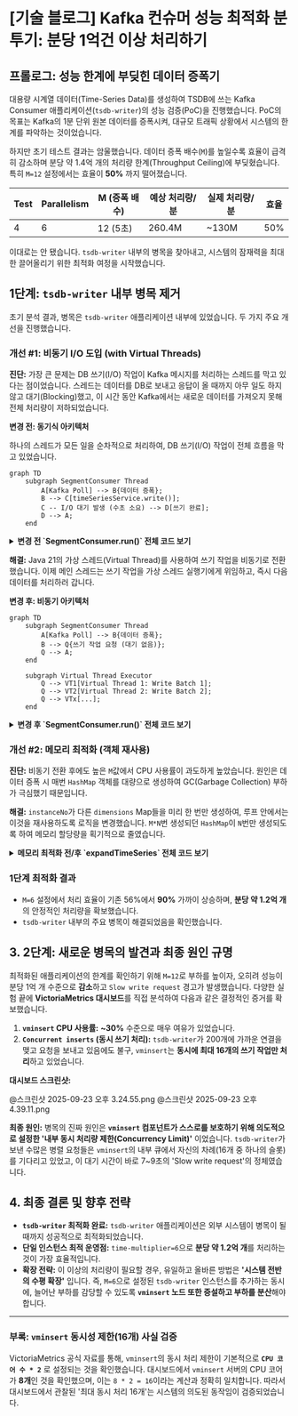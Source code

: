 # [기술 블로그] Kafka 컨슈머 성능 최적화 분투기: 분당 1억건 이상 처리하기

## 프롤로그: 성능 한계에 부딪힌 데이터 증폭기

대용량 시계열 데이터(Time-Series Data)를 생성하여 TSDB에 쓰는 Kafka Consumer 애플리케이션(`tsdb-writer`)의 성능 검증(PoC)을 진행했습니다. PoC의 목표는 Kafka의 1분 단위 원본 데이터를 증폭시켜, 대규모 트래픽 상황에서 시스템의 한계를 파악하는 것이었습니다.

하지만 초기 테스트 결과는 암울했습니다. 데이터 증폭 배수(`M`)를 높일수록 효율이 급격히 감소하며 분당 약 1.4억 개의 처리량 한계(Throughput Ceiling)에 부딪혔습니다. 특히 `M=12` 설정에서는 효율이 **50%** 까지 떨어졌습니다.

| Test | Parallelism | M (증폭 배수) | 예상 처리량/분 | 실제 처리량/분 | 효율 |
|------|-------------|---|----------|---------|------------|
| 4 | 6 | 12 (5초) | 260.4M | ~130M | 50% |

이대로는 안 됐습니다. `tsdb-writer` 내부의 병목을 찾아내고, 시스템의 잠재력을 최대한 끌어올리기 위한 최적화 여정을 시작했습니다.

## 1단계: `tsdb-writer` 내부 병목 제거

초기 분석 결과, 병목은 `tsdb-writer` 애플리케이션 내부에 있었습니다. 두 가지 주요 개선을 진행했습니다.

### 개선 #1: 비동기 I/O 도입 (with Virtual Threads)

**진단:** 가장 큰 문제는 DB 쓰기(I/O) 작업이 Kafka 메시지를 처리하는 스레드를 막고 있다는 점이었습니다. 스레드는 데이터를 DB로 보내고 응답이 올 때까지 아무 일도 하지 않고 대기(Blocking)했고, 이 시간 동안 Kafka에서는 새로운 데이터를 가져오지 못해 전체 처리량이 저하되었습니다.

**변경 전: 동기식 아키텍처**

하나의 스레드가 모든 일을 순차적으로 처리하여, DB 쓰기(I/O) 작업이 전체 흐름을 막고 있었습니다.

```mermaid
graph TD
    subgraph SegmentConsumer Thread
        A[Kafka Poll] --> B{데이터 증폭}; 
        B --> C[timeSeriesService.write()];
        C -- I/O 대기 발생 (수초 소요) --> D[쓰기 완료];
        D --> A;
    end
```

<details>
<summary><b>변경 전 `SegmentConsumer.run()` 전체 코드 보기</b></summary>

```java
// SegmentConsumer.java (Before)
@Override
public void run() {
    Long currentOffset = initialOffset;
    try {
        SegmentDto currentSegment = getFirstSegment(initialOffset, parallelIdx);
        consumer.seek(topicPartition, currentSegment.getStartOffset());

        int retryCount = writeRetryCount;
        while (!Thread.currentThread().isInterrupted()) {
            List<ConsumerRecord<String, String>> records = consumer.poll(Duration.ofMillis(500)).records(topicPartition);

            if (records.isEmpty()) continue;

            List<TimeSeries> timeSeries = extractTimeSeries(records, currentSegment);
            try {
                // 이 부분에서 I/O 대기가 발생하여 전체 스레드가 멈춤
                if(!timeSeries.isEmpty()) timeSeriesService.write(storageTier, timeSeries);
            } catch (Exception e) {
                log.error("[TimeSeries Writer] Fail to write {} time series to DB", timeSeries.size(), e);
                consumer.seek(topicPartition, currentSegment.getStartOffset());
                retryCount--;
                if(retryCount >= 0) continue;
            }
            retryCount = writeRetryCount;

            if (records.getLast().offset() >= currentSegment.getEndOffset()) {
                log.info("[TimeSeries Writer] polled records' last offset: {}, current segment: {}", records.getLast().offset(), currentSegment);
                consumer.commitSync(Map.of(topicPartition, new OffsetAndMetadata(currentSegment.getEndOffset())), Duration.ofMillis(2000L));
                currentOffset = currentSegment.getEndOffset();

                currentSegment = getNextSegment(currentSegment);
                while (true) {
                    long logEndOffset = consumer.endOffsets(List.of(topicPartition)).get(topicPartition);
                    if(logEndOffset >= currentSegment.getStartOffset() || Thread.currentThread().isInterrupted()) break;
                    Thread.sleep(1000L);
                }

                consumer.seek(topicPartition, currentSegment.getStartOffset());
            }
        }
    } catch (Exception e) {
        log.error("[TimeSeries Writer] exception is thrown, {}", e.getMessage(), e);
    } finally {
        log.info("[TimeSeries Writer] commit current offset({})", currentOffset);
        consumer.commitSync(Map.of(topicPartition, new OffsetAndMetadata(currentOffset)), Duration.ofMillis(2000L));
        Thread.currentThread().interrupt();
    }
}
```
</details>

**해결:** Java 21의 가상 스레드(Virtual Thread)를 사용하여 쓰기 작업을 비동기로 전환했습니다. 이제 메인 스레드는 쓰기 작업을 가상 스레드 실행기에게 위임하고, 즉시 다음 데이터를 처리하러 갑니다.

**변경 후: 비동기 아키텍처**

```mermaid
graph TD
    subgraph SegmentConsumer Thread
        A[Kafka Poll] --> B{데이터 증폭};
        B --> Q{쓰기 작업 요청 (대기 없음)};
        Q --> A;
    end

    subgraph Virtual Thread Executor
        Q --> VT1[Virtual Thread 1: Write Batch 1];
        Q --> VT2[Virtual Thread 2: Write Batch 2];
        Q --> VTx[...];
    end
```

<details>
<summary><b>변경 후 `SegmentConsumer.run()` 전체 코드 보기</b></summary>

```java
// SegmentConsumer.java (After Async Write)
@Override
public void run() {
    Long currentOffset = initialOffset;
    try {
        SegmentDto currentSegment = getFirstSegment(initialOffset, parallelIdx);
        consumer.seek(topicPartition, currentSegment.getStartOffset());

        while (!Thread.currentThread().isInterrupted()) {
            List<ConsumerRecord<String, String>> records = consumer.poll(Duration.ofMillis(500)).records(topicPartition);

            if (records.isEmpty()) continue;

            List<TimeSeries> timeSeries = extractTimeSeries(records, currentSegment);

            if (!timeSeries.isEmpty()) {
                // 쓰기 작업을 가상 스레드 실행기에 위임하고, 자신은 즉시 다음 작업을 위해 복귀
                writerExecutor.submit(() -> {
                    int retries = writeRetryCount;
                    while (retries >= 0) {
                        try {
                            timeSeriesService.write(storageTier, timeSeries);
                            writtenCounter.addAndGet(timeSeries.size()); // 성공 시 카운트
                            break; // 성공
                        } catch (Exception e) {
                            retries--;
                            log.error("[WriterTask] Failed to write batch of size {}. Retries left: {}.", timeSeries.size(), retries, e);
                            if (retries < 0) {
                                log.error("[WriterTask] Exhausted retries for batch. Data will be lost.");
                            } else {
                                try {
                                    Thread.sleep(1000);
                                } catch (InterruptedException interruptedException) {
                                    Thread.currentThread().interrupt();
                                    break;
                                }
                            }
                        }
                    }
                });
            }

            if (records.getLast().offset() >= currentSegment.getEndOffset()) {
                // ... 후략 ...
            }
        }
    } catch (Exception e) { ... }
}
```
</details>

### 개선 #2: 메모리 최적화 (객체 재사용)

**진단:** 비동기 전환 후에도 높은 `M`값에서 CPU 사용률이 과도하게 높았습니다. 원인은 데이터 증폭 시 매번 `HashMap` 객체를 대량으로 생성하여 GC(Garbage Collection) 부하가 극심했기 때문입니다.

**해결:** `instanceNo`가 다른 `dimensions` Map들을 미리 한 번만 생성하여, 루프 안에서는 이것을 재사용하도록 로직을 변경했습니다. `M*N`번 생성되던 `HashMap`이 `N`번만 생성되도록 하여 메모리 할당량을 획기적으로 줄였습니다.

<details>
<summary><b>메모리 최적화 전/후 `expandTimeSeries` 전체 코드 보기</b></summary>

**변경 전 `expandTimeSeries` 메소드:**
```java
// PocTimeSeriesTransformer.java (Before)
private List<TimeSeries> expandTimeSeries(TimeSeries original) {
    // ...
    for (int i = 0; i < timeMultiplier; i++) {
        // ...
        long newTimestamp = baseTimestamp + (timeOffset * 1000L);

        for (int instanceOffset = 0; instanceOffset < instanceMultiplier; instanceOffset++) {
            TimeSeries expanded;
            if (instanceOffset == 0) {
                expanded = original.copyWithTimestamp(newTimestamp);
            } else {
                // 매 루프마다 새로운 HashMap 생성 및 복사 발생
                String originalInstanceNo = getInstanceNoFromDimensions(original);
                String newInstanceNo = generateNewInstanceNo(originalInstanceNo, instanceOffset);
                expanded = original.copyWithTimestampAndInstanceNo(newTimestamp, newInstanceNo);
            }
            result.add(expanded);
        }
    }
    return result;
}
```

**변경 후 `expandTimeSeries` 메소드:**
```java
// PocTimeSeriesTransformer.java (After)
private List<TimeSeries> expandTimeSeries(TimeSeries original) {
    // 1. 필요한 모든 dimensions Map 변형을 미리 생성 (N번만 생성)
    List<Map<String, String>> dimensionVariants = new ArrayList<>(instanceMultiplier);
    if (original.getDimensions() != null) {
        Map<String, String> baseDimensions = new HashMap<>(original.getDimensions());
        String originalInstanceNo = baseDimensions.remove("instanceNo");
        if (originalInstanceNo == null) originalInstanceNo = "unknown";

        for (int instanceOffset = 0; instanceOffset < instanceMultiplier; instanceOffset++) {
            Map<String, String> variant = new HashMap<>(baseDimensions);
            if (instanceOffset == 0) {
                variant.put("instanceNo", originalInstanceNo);
            } else {
                variant.put("instanceNo", generateNewInstanceNo(originalInstanceNo, instanceOffset));
            }
            dimensionVariants.add(variant);
        }
    }

    // ...
    // 2. 메인 루프(M번 반복)에서는 미리 생성된 Map을 재사용
    for (int i = 0; i < timeMultiplier; i++) {
        // ...
        for (Map<String, String> dims : dimensionVariants) {
            TimeSeries expanded = TimeSeries.builder()
                    .timestamp(newTimestamp)
                    .dimensions(dims) // HashMap을 새로 만들지 않고 재사용
                    .value(original.getValue())
                    .productKey(original.getProductKey())
                    // ...
                    .build();
            result.add(expanded);
        }
    }
    return result;
}
```
</details>

### 1단계 최적화 결과

-   `M=6` 설정에서 처리 효율이 기존 56%에서 **90%** 가까이 상승하며, **분당 약 1.2억 개**의 안정적인 처리량을 확보했습니다.
-   `tsdb-writer` 내부의 주요 병목이 해결되었음을 확인했습니다.

## 3. 2단계: 새로운 병목의 발견과 최종 원인 규명

최적화된 애플리케이션의 한계를 확인하기 위해 `M=12`로 부하를 높이자, 오히려 성능이 분당 1억 개 수준으로 **감소**하고 `Slow write request` 경고가 발생했습니다. 다양한 실험 끝에 **VictoriaMetrics 대시보드**를 직접 분석하여 다음과 같은 결정적인 증거를 확보했습니다.

1.  **`vminsert` CPU 사용률:** **~30%** 수준으로 매우 여유가 있었습니다.
2.  **`Concurrent inserts` (동시 쓰기 처리):** `tsdb-writer`가 200개에 가까운 연결을 맺고 요청을 보내고 있음에도 불구, `vminsert`는 **동시에 최대 16개의 쓰기 작업만 처리**하고 있었습니다.

**대시보드 스크린샷:**

@스크린샷 2025-09-23 오후 3.24.55.png
@스크린샷 2025-09-23 오후 4.39.11.png

**최종 원인:**
병목의 진짜 원인은 **`vminsert` 컴포넌트가 스스로를 보호하기 위해 의도적으로 설정한 '내부 동시 처리량 제한(Concurrency Limit)'** 이었습니다. `tsdb-writer`가 보낸 수많은 병렬 요청들은 `vminsert`의 내부 큐에서 자신의 차례(16개 중 하나의 슬롯)를 기다리고 있었고, 이 대기 시간이 바로 7~9초의 'Slow write request'의 정체였습니다.

## 4. 최종 결론 및 향후 전략

-   **`tsdb-writer` 최적화 완료:** `tsdb-writer` 애플리케이션은 외부 시스템이 병목이 될 때까지 성공적으로 최적화되었습니다.
-   **단일 인스턴스 최적 운영점:** `time-multiplier=6`으로 **분당 약 1.2억 개**를 처리하는 것이 가장 효율적입니다.
-   **확장 전략:** 이 이상의 처리량이 필요할 경우, 유일하고 올바른 방법은 **'시스템 전반의 수평 확장'** 입니다. 즉, `M=6`으로 설정된 `tsdb-writer` 인스턴스를 추가하는 동시에, 늘어난 부하를 감당할 수 있도록 **`vminsert` 노드 또한 증설하고 부하를 분산**해야 합니다.

---

### 부록: `vminsert` 동시성 제한(16개) 사실 검증

VictoriaMetrics 공식 자료를 통해, `vminsert`의 동시 처리 제한이 기본적으로 **`CPU 코어 수 * 2`** 로 설정되는 것을 확인했습니다. 대시보드에서 `vminsert` 서버의 CPU 코어가 **8개**인 것을 확인했으며, 이는 `8 * 2 = 16`이라는 계산과 정확히 일치합니다. 따라서 대시보드에서 관찰된 '최대 동시 처리 16개'는 시스템의 의도된 동작임이 검증되었습니다.